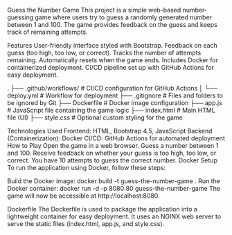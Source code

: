Guess the Number Game
This project is a simple web-based number-guessing game where users try to guess a randomly generated number between 1 and 100. The game provides feedback on the guess and keeps track of remaining attempts.

Features
User-friendly interface styled with Bootstrap.
Feedback on each guess (too high, too low, or correct).
Tracks the number of attempts remaining.
Automatically resets when the game ends.
Includes Docker for containerized deployment.
CI/CD pipeline set up with GitHub Actions for easy deployment.

.
├── .github/workflows/     # CI/CD configuration for GitHub Actions
│   └── deploy.yml         # Workflow for deployment
├── .gitignore             # Files and folders to be ignored by Git
├── Dockerfile             # Docker image configuration
├── app.js                 # JavaScript file containing the game logic
├── index.html             # Main HTML file (UI)
├── style.css              # Optional custom styling for the game

Technologies Used
Frontend: HTML, Bootstrap 4.5, JavaScript
Backend (Containerization): Docker
CI/CD: GitHub Actions for automated deployment
How to Play
Open the game in a web browser.
Guess a number between 1 and 100.
Receive feedback on whether your guess is too high, too low, or correct.
You have 10 attempts to guess the correct number.
Docker Setup
To run the application using Docker, follow these steps:

Build the Docker image:
docker build -t guess-the-number-game .
Run the Docker container:
docker run -d -p 8080:80 guess-the-number-game
The game will now be accessible at http://localhost:8080.

Dockerfile 
The Dockerfile is used to package the application into a lightweight container for easy deployment. It uses an NGINX web server to serve the static files (index.html, app.js, and style.css).
